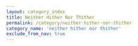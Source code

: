 ```yaml
---
layout: category_index
title: Neither Hither Nor Thither
permalink: /category/neither-hither-nor-thither
category_name: 'neither hither nor thither'
exclude_from_nav: true
---
```

